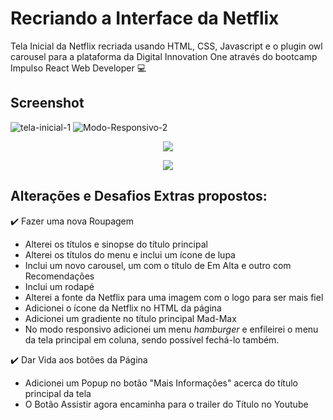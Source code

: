 # Recriando a Interface da Netflix

Tela Inicial da Netflix recriada usando HTML, CSS, Javascript e o plugin owl carousel para a plataforma da Digital Innovation One através do bootcamp Impulso React Web Developer :computer:

## Screenshot
![tela-inicial-1](https://user-images.githubusercontent.com/74694976/138138077-4fc1ca5a-92bd-4cef-ba9b-9a8954fcc576.JPG)
![Modo-Responsivo-2](https://user-images.githubusercontent.com/74694976/138138172-46c947ac-4d23-487b-b809-efbd763b8bb1.JPG)

<p align="center">
<img src="https://user-images.githubusercontent.com/74694976/138138077-4fc1ca5a-92bd-4cef-ba9b-9a8954fcc576.JPG">
</p>
<p align="center">
<img src="https://user-images.githubusercontent.com/74694976/138138172-46c947ac-4d23-487b-b809-efbd763b8bb1.JPG">
</p>

## Alterações e Desafios Extras propostos:

:heavy_check_mark: Fazer uma nova Roupagem

* Alterei os títulos e sinopse do título principal
* Alterei os títulos do menu e inclui um ícone de lupa
* Inclui um novo carousel, um com o título de Em Alta e outro com Recomendações
* Inclui um rodapé
* Alterei a fonte da Netflix para uma imagem com o logo para ser mais fiel
* Adicionei o ícone da Netflix no HTML da página
* Adicionei um gradiente no título principal Mad-Max
* No modo responsivo adicionei um menu *hamburger* e enfileirei o menu da tela principal em coluna, sendo possível fechá-lo também.

:heavy_check_mark: Dar Vida aos botões da Página

* Adicionei um Popup no botão "Mais Informações" acerca do título principal da tela
* O Botão Assistir agora encaminha para o trailer do Título no Youtube
